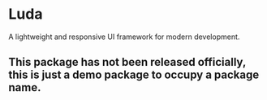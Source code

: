 # Luda

A lightweight and responsive UI framework for modern development.

## This package has not been released officially, this is just a demo package to occupy a package name.
